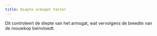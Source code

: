 ```yaml
---
title: Diepte armsgat factor
---
```


Dit controleert de diepte van het armsgat, wat vervolgens de breedte van de mouwkop beïnvloedt.